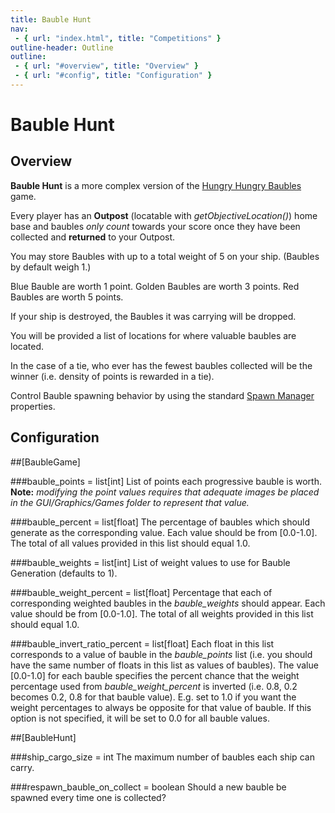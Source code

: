 ```yaml
---
title: Bauble Hunt
nav:
 - { url: "index.html", title: "Competitions" }
outline-header: Outline
outline:
 - { url: "#overview", title: "Overview" }
 - { url: "#config", title: "Configuration" }
---
```


Bauble Hunt
=============

<a name="overview"></a>Overview
-----------
**Bauble Hunt** is a more complex version of the [Hungry Hungry Baubles](hungryhungrybaubles.html) game.  

Every player has an **Outpost** (locatable with *getObjectiveLocation()*) home base and baubles *only count* towards your score once they have been collected and **returned** to your Outpost.

You may store Baubles with up to a total weight of 5 on your ship.  (Baubles by default weigh 1.)
 
Blue Bauble are worth 1 point.
Golden Baubles are worth 3 points.
Red Baubles are worth 5 points.

If your ship is destroyed, the Baubles it was carrying will be dropped.

You will be provided a list of locations for where valuable baubles are located.

In the case of a tie, who ever has the fewest baubles collected will be the winner (i.e. density of points is rewarded in a tie).

Control Bauble spawning behavior by using the standard [Spawn Manager](../server/config.html#spawnmanager) properties.

<a name="config"></a>Configuration
-----------

##[BaubleGame]

###bauble_points = list[int]
List of points each progressive bauble is worth. **Note:** *modifying the point values requires that adequate images be placed in the GUI/Graphics/Games folder to represent that value.*

###bauble_percent = list[float]
The percentage of baubles which should generate as the corresponding value.  Each value should be from [0.0-1.0].  The total of all values provided in this list should equal 1.0.

###bauble_weights = list[int]
List of weight values to use for Bauble Generation (defaults to 1).

###bauble_weight_percent = list[float]
Percentage that each of corresponding weighted baubles in the *bauble_weights* should appear.  Each value should be from [0.0-1.0].  The total of all weights provided in this list should equal 1.0.

###bauble_invert_ratio_percent = list[float]
Each float in this list corresponds to a value of bauble in the *bauble_points* list (i.e. you should have the same number of floats in this list as values of baubles).  The value [0.0-1.0] for each bauble specifies the percent chance that the weight percentage used from *bauble_weight_percent* is inverted (i.e. 0.8, 0.2 becomes 0.2, 0.8 for that bauble value).  E.g. set to 1.0 if you want the weight percentages to always be opposite for that value of bauble.  If this option is not specified, it will be set to 0.0 for all bauble values.


##[BaubleHunt]

###ship_cargo_size = int
The maximum number of baubles each ship can carry.

###respawn_bauble_on_collect = boolean
Should a new bauble be spawned every time one is collected?
